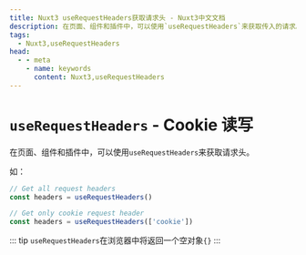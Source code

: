 ```yaml
---
title: Nuxt3 useRequestHeaders获取请求头 - Nuxt3中文文档
description: 在页面、组件和插件中，可以使用`useRequestHeaders`来获取传入的请求。
tags: 
  - Nuxt3,useRequestHeaders
head:
  - - meta
    - name: keywords
      content: Nuxt3,useRequestHeaders
---
```


# `useRequestHeaders` - Cookie 读写

在页面、组件和插件中，可以使用`useRequestHeaders`来获取请求头。

如：

```js
// Get all request headers
const headers = useRequestHeaders()

// Get only cookie request header
const headers = useRequestHeaders(['cookie'])
```

::: tip
`useRequestHeaders`在浏览器中将返回一个空对象`{}`
:::